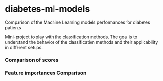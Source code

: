 # diabetes-ml-models
Comparison of the Machine Learning models performances for diabetes patients


Mini-project to play with the classification methods. The goal is to understand the behavior of the classification methods and their applicability in different setups. 

### Comparison of scores


### Feature importances Comparison
